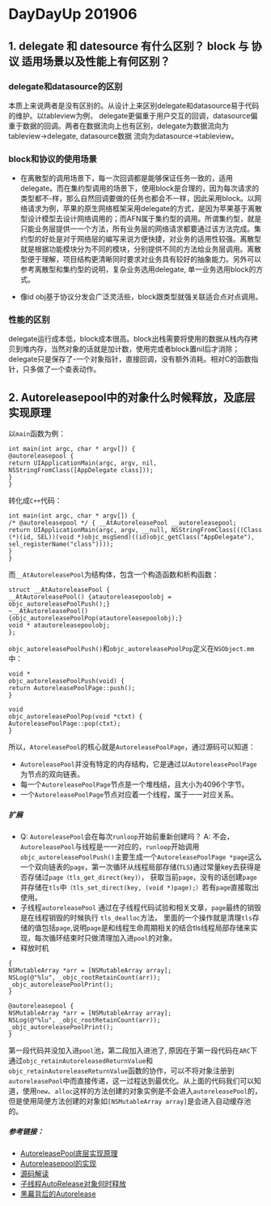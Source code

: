 # DayDayUp  201906

## 1. delegate 和 datesource 有什么区别？ block 与 协议 适用场景以及性能上有何区别？
### delegate和datasource的区别

本质上来说两者是没有区别的。从设计上来区别delegate和datasource易于代码的维护。以tableview为例， delegate更偏重于用户交互的回调，datasource偏 重于数据的回调。两者在数据流向上也有区别，delegate为数据流向为tableview->delegate, datasource数据 流向为datasource->tableview。

### block和协议的使用场景

* 在离散型的调用场景下，每一次回调都是能够保证任务一致的，适用delegate。而在集约型调用的场景下，使用block是合理的，因为每次请求的类型都不-样，那么自然回调要做的任务也都会不一样，因此采用block。以网络请求为例，苹果的原生网络框架采用delegate的方式，是因为苹果基于离散型设计模型去设计网络调用的；而AFN属于集约型的调用。所谓集约型，就是只能业务层提供一一个方法，所有业务层的网络请求都要通过该方法完成。集约型的好处是对于网络层的编写来说方便快捷，对业务的适用性较强。离散型就是根据功能模块分为不同的模块，分别提供不同的方法给业务层调用。离散型便于理解，项目结构更清晰同时要求对业务具有较好的抽象能力。另外可以参考离散型和集约型的说明，复杂业务选用delegate, 单一业务选用block的方式。

* 像id <delegate> obj基于协议分发会广泛灵活些，block跟类型就强关联适合点对点调用。

### 性能的区别

delegate运行成本低，block成本很高。block出栈需要将使用的数据从栈内存拷贝到堆内存，当然对象的话就是加计数，使用完或者block置nil后才消除；delegate只是保存了-一个对象指针，直接回调，没有额外消耗。相对C的函数指针，只多做了一个查表动作。

## 2. Autoreleasepool中的对象什么时候释放，及底层实现原理
以`main`函数为例：
```
int main(int argc, char * argv[]) {
@autoreleasepool {
return UIApplicationMain(argc, argv, nil, NSStringFromClass([AppDelegate class]));
}
}
```
转化成`C++`代码：
```
int main(int argc, char * argv[]) {
/* @autoreleasepool */ { __AtAutoreleasePool __autoreleasepool; 
return UIApplicationMain(argc, argv, __null, NSStringFromClass(((Class (*)(id, SEL))(void *)objc_msgSend)((id)objc_getClass("AppDelegate"), sel_registerName("class"))));
}
}
```
而`__AtAutoreleasePool`为结构体，包含一个构造函数和析构函数：
```
struct __AtAutoreleasePool {
__AtAutoreleasePool() {atautoreleasepoolobj = objc_autoreleasePoolPush();}
~__AtAutoreleasePool() {objc_autoreleasePoolPop(atautoreleasepoolobj);}
void * atautoreleasepoolobj;
};
```
`objc_autoreleasePoolPush()`和`objc_autoreleasePoolPop`定义在`NSObject.mm`中：
```
void *
objc_autoreleasePoolPush(void) {
return AutoreleasePoolPage::push();
}

void
objc_autoreleasePoolPop(void *ctxt) {
AutoreleasePoolPage::pop(ctxt);
}
```
所以，`AtoreleasePool`的核心就是`AutoreleasePoolPage`，通过源码可以知道：
* `AutoreleasePool`并没有特定的内存结构，它是通过以`AutoreleasePoolPage`为节点的双向链表。
* 每一个`AutoreleasePoolPage`节点是一个堆栈结，且大小为4096个字节。 
* 一个`AutoreleasePoolPage`节点对应着一个线程，属于一一对应关系。

##### 扩展
* Q: `AutoreleasePool`会在每次`runloop`开始前重新创建吗？
A:  不会，`AutoreleasePool`与线程是一一对应的，`runloop`开始调用`objc_autoreleasePoolPush()`主要生成一个`AutoreleasePoolPage *page`这么一个双向链表的`page`，第一次循环从线程局部存储(`TLS`)通过常量key去获得是否存储过`page（tls_get_direct(key)）`， 获取当前`page`，没有的话创建`page`并存储在`tls`中`（tls_set_direct(key, (void *)page);）`若有`page`直接取出使用。
* 子线程`autoreleasePool`
通过在子线程代码试验和相关文章，`page`最终的销毁是在线程销毁的时候执行 `tls_dealloc`方法， 里面的一个操作就是清理`tls`存储的值包括`page`,说明`page`是和线程生命周期相关的结合tls线程局部存储来实现，每次循环结束时只做清理加入进`pool`的对象。
* 释放时机
```
{
NSMutableArray *arr = [NSMutableArray array];
NSLog(@"%lu", _objc_rootRetainCount(arr));
_objc_autoreleasePoolPrint();
}

@autoreleasepool {
NSMutableArray *arr = [NSMutableArray array];
NSLog(@"%lu", _objc_rootRetainCount(arr));
_objc_autoreleasePoolPrint();
}
```
第一段代码并没加入进`pool`池，第二段加入进池了, 原因在于第一段代码在`ARC`下通过`objc_retainAutoreleasedReturnValue`和`objc_retainAutoreleaseReturnValue`函数的协作，可以不将对象注册到`autoreleasePool`中而直接传递，这一过程达到最优化。从上面的代码我们可以知道，使用`new`、`alloc`这样的方法创建的对象实例是不会进入`autoreleasePool`的，但是使用简便方法创建的对象如`[NSMutableArray array]`是会进入自动缓存池的。

##### 参考链接：
* [AutoreleasePool底层实现原理](https://www.jianshu.com/p/50bdd8438857)
* [Autoreleasepool的实现](https://juejin.im/post/5c761d57f265da2da15dcbc3)
* [源码解读](https://www.jianshu.com/p/ca7835b41699)
* [子线程AutoRelease对象何时释放](https://suhou.github.io/2018/01/21/带着问题看源码----子线程AutoRelease对象何时释放/?nsukey=vuwWSG1N5oe0ZoT%2F3rEMKU%2Fnm6r1m0rgkc3I3ng4io9j7S%2BBxk%2FlyOV6CrrabsbiX3Njoq6TJtzcjGOAhcPItJHebiQu1GkRpnD8c3IzmszuE6hYvIp790BXYeVTBeWUuCpERgT8kZ8RMCa%2Bcxc9gQeeMroNOB2u3BxlOGWZnKnW1q0cHW%2FmbgtvxyP7BcUub8toh1NYmLispdXI3mhXpw%3D%3D)
* [黑幕背后的Autorelease](http://blog.sunnyxx.com/2014/10/15/behind-autorelease/)
